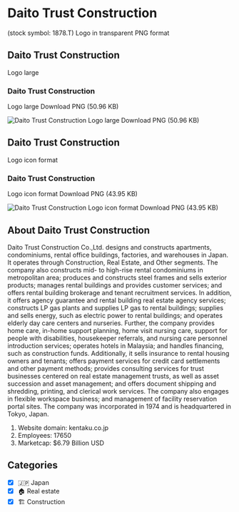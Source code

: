 # Daito Trust Construction
 (stock symbol: 1878.T) Logo in transparent PNG format

## Daito Trust Construction
 Logo large

### Daito Trust Construction
 Logo large Download PNG (50.96 KB)

![Daito Trust Construction
 Logo large Download PNG (50.96 KB)](/img/orig/1878.T_BIG-f6c6d5df.png)

## Daito Trust Construction
 Logo icon format

### Daito Trust Construction
 Logo icon format Download PNG (43.95 KB)

![Daito Trust Construction
 Logo icon format Download PNG (43.95 KB)](/img/orig/1878.T-44f9cc2e.png)

## About Daito Trust Construction


Daito Trust Construction Co.,Ltd. designs and constructs apartments, condominiums, rental office buildings, factories, and warehouses in Japan. It operates through Construction, Real Estate, and Other segments. The company also constructs mid- to high-rise rental condominiums in metropolitan area; produces and constructs steel frames and sells exterior products; manages rental buildings and provides customer services; and offers rental building brokerage and tenant recruitment services. In addition, it offers agency guarantee and rental building real estate agency services; constructs LP gas plants and supplies LP gas to rental buildings; supplies and sells energy, such as electric power to rental buildings; and operates elderly day care centers and nurseries. Further, the company provides home care, in-home support planning, home visit nursing care, support for people with disabilities, housekeeper referrals, and nursing care personnel introduction services; operates hotels in Malaysia; and handles financing, such as construction funds. Additionally, it sells insurance to rental housing owners and tenants; offers payment services for credit card settlements and other payment methods; provides consulting services for trust businesses centered on real estate management trusts, as well as asset succession and asset management; and offers document shipping and shredding, printing, and clerical work services. The company also engages in flexible workspace business; and management of facility reservation portal sites. The company was incorporated in 1974 and is headquartered in Tokyo, Japan.

1. Website domain: kentaku.co.jp
2. Employees: 17650
3. Marketcap: $6.79 Billion USD


## Categories
- [x] 🇯🇵 Japan
- [x] 🏠 Real estate
- [x] 🏗 Construction
